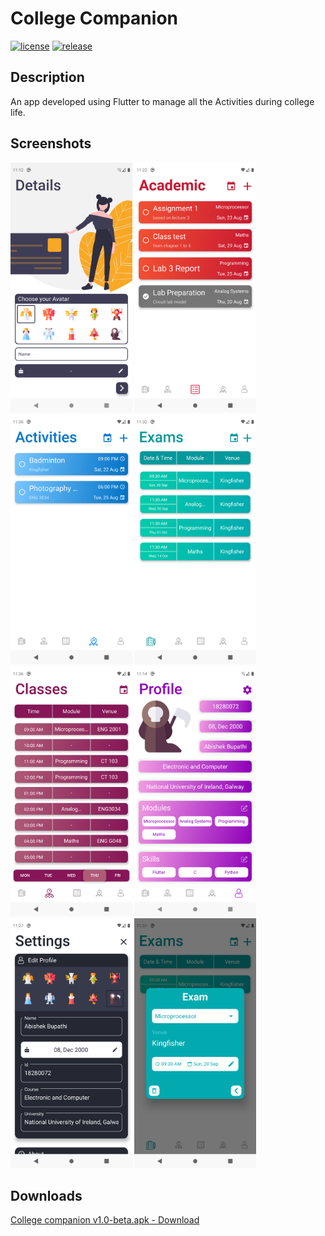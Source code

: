 # College Companion
[![license](https://img.shields.io/github/license/abishek-bupathi/college-companion.svg?color=blue)](https://github.com/abishek-bupathi/college-companion/blob/master/LICENSE)
[![release](https://img.shields.io/github/v/release/abishek-bupathi/college-companion?include_prereleases)](https://github.com/abishek-bupathi/college-companion/blob/master/Apk/companion%20v1.0-beta.apk)

## Description

An app developed using Flutter to manage all the Activities during college life.

## Screenshots

<p float="left">
<img src="https://raw.githubusercontent.com/abishek-bupathi/college-companion/master/docs/Screenshots/personel details.png" height="400"/>
<img src="https://github.com/abishek-bupathi/college-companion/raw/master/docs/Screenshots/Academic tasks.png" height="400"/>
<img src="https://github.com/abishek-bupathi/college-companion/raw/master/docs/Screenshots/Activities list.png" height="400"/>
<img src="https://github.com/abishek-bupathi/college-companion/raw/master/docs/Screenshots/Exams.png" height="400"/>
<img src="https://github.com/abishek-bupathi/college-companion/raw/master/docs/Screenshots/Classes.png" height="400"/>
<img src="https://github.com/abishek-bupathi/college-companion/raw/master/docs/Screenshots/Profile.png" height="400"/>
<img src="https://github.com/abishek-bupathi/college-companion/raw/master/docs/Screenshots/Settings.png" height="400"/>
<img src="https://github.com/abishek-bupathi/college-companion/raw/master/docs/Screenshots/view exam.png" height="400"/>
 </p>
 
 ## Downloads
 
 [College companion v1.0-beta.apk - Download](https://github.com/abishek-bupathi/college-companion/raw/master/Apk/companion%20v1.0-beta.apk)
 
